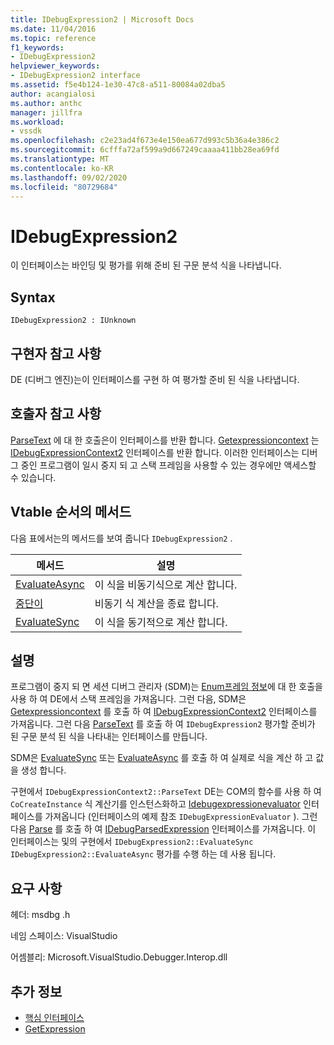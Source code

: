 ```yaml
---
title: IDebugExpression2 | Microsoft Docs
ms.date: 11/04/2016
ms.topic: reference
f1_keywords:
- IDebugExpression2
helpviewer_keywords:
- IDebugExpression2 interface
ms.assetid: f5e4b124-1e30-47c8-a511-80084a02dba5
author: acangialosi
ms.author: anthc
manager: jillfra
ms.workload:
- vssdk
ms.openlocfilehash: c2e23ad4f673e4e150ea677d993c5b36a4e386c2
ms.sourcegitcommit: 6cfffa72af599a9d667249caaaa411bb28ea69fd
ms.translationtype: MT
ms.contentlocale: ko-KR
ms.lasthandoff: 09/02/2020
ms.locfileid: "80729684"
---
```

# <a name="idebugexpression2"></a>IDebugExpression2
이 인터페이스는 바인딩 및 평가를 위해 준비 된 구문 분석 식을 나타냅니다.

## <a name="syntax"></a>Syntax

```
IDebugExpression2 : IUnknown
```

## <a name="notes-for-implementers"></a>구현자 참고 사항
 DE (디버그 엔진)는이 인터페이스를 구현 하 여 평가할 준비 된 식을 나타냅니다.

## <a name="notes-for-callers"></a>호출자 참고 사항
 [ParseText](../../../extensibility/debugger/reference/idebugexpressioncontext2-parsetext.md) 에 대 한 호출은이 인터페이스를 반환 합니다. [Getexpressioncontext](../../../extensibility/debugger/reference/idebugstackframe2-getexpressioncontext.md) 는 [IDebugExpressionContext2](../../../extensibility/debugger/reference/idebugexpressioncontext2.md) 인터페이스를 반환 합니다. 이러한 인터페이스는 디버그 중인 프로그램이 일시 중지 되 고 스택 프레임을 사용할 수 있는 경우에만 액세스할 수 있습니다.

## <a name="methods-in-vtable-order"></a>Vtable 순서의 메서드
 다음 표에서는의 메서드를 보여 줍니다 `IDebugExpression2` .

|메서드|설명|
|------------|-----------------|
|[EvaluateAsync](../../../extensibility/debugger/reference/idebugexpression2-evaluateasync.md)|이 식을 비동기식으로 계산 합니다.|
|[중단이](../../../extensibility/debugger/reference/idebugexpression2-abort.md)|비동기 식 계산을 종료 합니다.|
|[EvaluateSync](../../../extensibility/debugger/reference/idebugexpression2-evaluatesync.md)|이 식을 동기적으로 계산 합니다.|

## <a name="remarks"></a>설명
 프로그램이 중지 되 면 세션 디버그 관리자 (SDM)는 [Enum프레임 정보](../../../extensibility/debugger/reference/idebugthread2-enumframeinfo.md)에 대 한 호출을 사용 하 여 DE에서 스택 프레임을 가져옵니다. 그런 다음, SDM은 [Getexpressioncontext](../../../extensibility/debugger/reference/idebugstackframe2-getexpressioncontext.md) 를 호출 하 여 [IDebugExpressionContext2](../../../extensibility/debugger/reference/idebugexpressioncontext2.md) 인터페이스를 가져옵니다. 그런 다음 [ParseText](../../../extensibility/debugger/reference/idebugexpressioncontext2-parsetext.md) 를 호출 하 여 `IDebugExpression2` 평가할 준비가 된 구문 분석 된 식을 나타내는 인터페이스를 만듭니다.

 SDM은 [EvaluateSync](../../../extensibility/debugger/reference/idebugexpression2-evaluatesync.md) 또는 [EvaluateAsync](../../../extensibility/debugger/reference/idebugexpression2-evaluateasync.md) 를 호출 하 여 실제로 식을 계산 하 고 값을 생성 합니다.

 구현에서 `IDebugExpressionContext2::ParseText` DE는 COM의 함수를 사용 하 여 `CoCreateInstance` 식 계산기를 인스턴스화하고 [Idebugexpressionevaluator](../../../extensibility/debugger/reference/idebugexpressionevaluator.md) 인터페이스를 가져옵니다 (인터페이스의 예제 참조 `IDebugExpressionEvaluator` ). 그런 다음 [Parse](../../../extensibility/debugger/reference/idebugexpressionevaluator-parse.md) 를 호출 하 여 [IDebugParsedExpression](../../../extensibility/debugger/reference/idebugparsedexpression.md) 인터페이스를 가져옵니다. 이 인터페이스는 및의 구현에서 `IDebugExpression2::EvaluateSync` `IDebugExpression2::EvaluateAsync` 평가를 수행 하는 데 사용 됩니다.

## <a name="requirements"></a>요구 사항
 헤더: msdbg .h

 네임 스페이스: VisualStudio

 어셈블리: Microsoft.VisualStudio.Debugger.Interop.dll

## <a name="see-also"></a>추가 정보
- [핵심 인터페이스](../../../extensibility/debugger/reference/core-interfaces.md)
- [GetExpression](../../../extensibility/debugger/reference/idebugexpressionevaluationcompleteevent2-getexpression.md)
